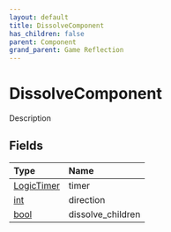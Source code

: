 ```yaml
---
layout: default
title: DissolveComponent
has_children: false
parent: Component
grand_parent: Game Reflection
---
```

# DissolveComponent
Description 

## Fields

| Type | Name |
|:----------|:--------------|
| [LogicTimer](/riftbreaker-wiki/docs/game-reflection/classes/logic_timer/) | timer |
| [int](/riftbreaker-wiki/docs/game-reflection/enums/int/) | direction |
| [bool](/riftbreaker-wiki/docs/game-reflection/components/bool/) | dissolve_children |

